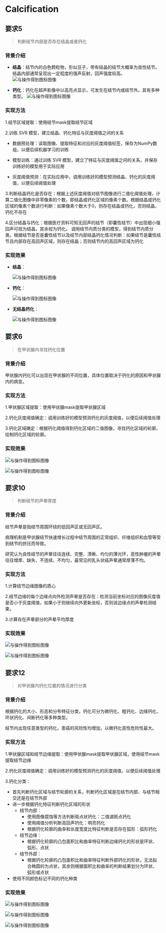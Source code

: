 # Calcification

## 要求5

> 判断结节内部是否存在结晶或者钙化

### 背景介绍
- **结晶**：结节内的白色颗粒物，形似豆子，带有结晶的结节大概率为良性结节。结晶内部通常呈现出一定程度的强声反射，回声强度较高。
  ![与操作得到图标图像](images/crystallization.png)

- **钙化**：钙化在超声影像中以高亮点显示，可发生在结节内或结节外。其有多种类型。
  ![与操作得到图标图像](images/calcification.png)


### 实现方法

1.结节区域提取：使用结节mask提取结节区域

2.训练 SVR 模型，建立结晶、钙化特征与灰度阈值之间的关系

+ 数据预处理：读取图像、提取特征和对应的灰度阈值标签，保存为NumPy数组，以便后续机器学习的训练

+ 模型训练：通过训练 SVR 模型，建立了特征与灰度阈值之间的关系，并保存训练好的模型用于实际应用

+ 灰度阈值预测：在实际应用中，调用训练好的模型预测结晶、钙化的灰度阈值，以便后续阈值处理

3.判断结晶钙化是否存在：根据上述灰度阈值对结节图像进行二值化阈值处理，计算二值化图像中非零像素的个数，即结晶或钙化区域的像素个数。根据结晶或钙化区域的像素个数进行判断：如果像素个数大于0，则存在结晶或钙化，否则结晶、钙化不存在

4.区分结晶与钙化：根据医疗资料可知无回声的结节（即囊性结节）中出现细小强回声可视为结晶，其余视为钙化。 调用结节内质分类的模型，得到结节内质分类。根据结节是否是囊性结节以及结节内部结晶钙化情况判断：如果结节是囊性结节且内部存在高回声区域，则存在结晶；否则结节内的高回声区域为钙化


### 实现效果
- **结晶**：

  ![与操作得到图标图像](images/5-1.png)

- **钙化**：

  ![与操作得到图标图像](images/5-2.png)

- **无结晶钙化**：

  ![与操作得到图标图像](images/5-3.png)


## 要求6

> 在甲状腺内寻找钙化位置

### 背景介绍
甲状腺内钙化可以出现在甲状腺的不同位置，具体位置取决于钙化的原因和甲状腺内的病变。

### 实现方法

1.甲状腺区域提取：使用甲状腺mask提取甲状腺区域

2.钙化灰度阈值确定：调用训练好的模型预测钙化的灰度阈值，以便后续阈值处理

3.钙化区域确定：根据钙化阈值得到钙化区域的二值图像，寻找钙化区域的轮廓，绘制钙化区域的轮廓。


### 实现效果
  ![与操作得到图标图像](images/6-1.png)

  ![与操作得到图标图像](images/6-2.png)


## 要求10

> 判断结节的声晕厚度

### 背景介绍
结节声晕是指结节周围环绕的低回声区或无回声区。

病理机制是甲状腺结节快速增长过程中结节周围的正常组织、纤维组织和血管等受到结节的挤压而导致。

研究认为良性结节的声晕往往连续、完整、清晰、均匀的薄光环，恶性肿瘤的声晕往往增厚、缺失、不连续、不均匀，最常见的乳头状癌声晕通常厚薄不均。

### 实现方法
1.计算结节边缘图像的质心

2.结节边缘的每个边缘点向外检测声晕是否存在：检测当前坐标对应的图像灰度值是否小于灰度阈值，如果小于则继续向外更新坐标，否则该边缘点的声晕检测结束。

3.计算存在声晕部分的声晕平均厚度


### 实现效果
  ![与操作得到图标图像](images/10-1.png)

  ![与操作得到图标图像](images/10-2.png)

## 要求12

> 对甲状腺内钙化位置的情况进行分类

### 背景介绍
根据钙化的大小、形态和分布特征分类，钙化可分为微钙化、粗钙化、边缘钙化、环状钙化、间断钙化等多种类型。

结节内出现任意类型的钙化，患癌的风险性均增加，以微钙化恶性危险性最大。

### 实现方法
1.甲状腺区域和结节边缘提取：使用甲状腺mask提取甲状腺区域，使用结节mask提取结节边缘

2.钙化灰度阈值确定：调用训练好的模型预测钙化的灰度阈值，以便后续阈值处理

3.钙化分类： 

+ 首先判断钙化区域与结节轮廓的关系，判断钙化区域是在结节内部、与结节相交还是在结节外部
+ 进一步根据钙化特征判断钙化区域的形状 
  + 结节内部：
    + 使用图像腐蚀等方法判断斑点状钙化：二值湖斑点钙化
    + 使用阈值分析判断高回声钙化：明亮钙化
    + 根据钙化轮廓的曲率和长度宽度比特征判断是否存在弧形：弧形钙化
  + 结节边缘：
    + 根据钙化轮廓的凸包面积比和曲率特征判断边缘钙化的形状是环状、弧形、点状
  + 结节外部：
    + 根据钙化轮廓的凸包面积比和曲率特征判断外部钙化的形状，无法拟合椭圆的为点状，其余则根据面积比和曲率的判断结果划分为环状、弧形或点状
+ 使用不同颜色标记不同的钙化种类

### 实现效果
  ![与操作得到图标图像](images/12-1.png)

  ![与操作得到图标图像](images/12-2.png)
  
  ![与操作得到图标图像](images/12-3.png)